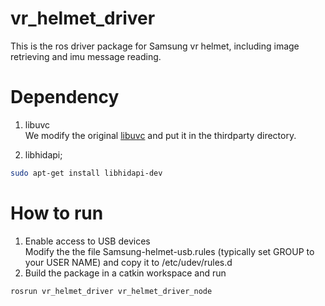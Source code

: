 # vr_helmet_driver
This is the ros driver package for Samsung vr helmet, including image retrieving and imu message reading.

# Dependency
1. libuvc <br>
We modify the original [libuvc](https://github.com/ktossell/libuvc) and put it in the thirdparty directory. 

2. libhidapi;<br>
```bash
sudo apt-get install libhidapi-dev
```
# How to run

1. Enable access to USB devices <br>
Modify the the file Samsung-helmet-usb.rules (typically set GROUP to your USER NAME) and copy it to /etc/udev/rules.d
2. Build the package in a catkin workspace and run
```bash
rosrun vr_helmet_driver vr_helmet_driver_node
```
